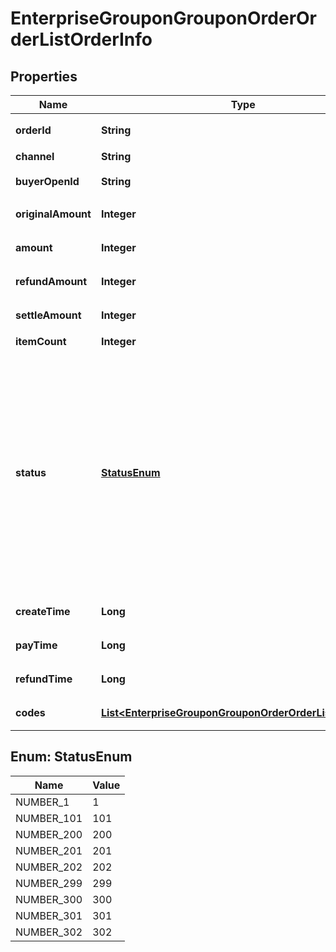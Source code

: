 # EnterpriseGrouponGrouponOrderOrderListOrderInfo

## Properties
Name | Type | Description | Notes
------------ | ------------- | ------------- | -------------
**orderId** | **String** | 团购活动订单Id | 
**channel** | **String** | 订单来源 | 
**buyerOpenId** | **String** | 买家的open_id | 
**originalAmount** | **Integer** | 原价，单位分 | 
**amount** | **Integer** | 订单金额，单位分 | 
**refundAmount** | **Integer** | 退款金额，单位分 | 
**settleAmount** | **Integer** | 结算金额，单位分 | 
**itemCount** | **Integer** | 团购券个数 | 
**status** | [**StatusEnum**](#StatusEnum) | * 订单状态   * 1: 订单完成   * 101: 支付完成   * 200: 发起核销   * 201: 核销完成   * 202: 核销失败   * 299: 用户申请退款   * 300: 商户发起退款   * 301: 退款成功   * 302: 退款失败  | 
**createTime** | **Long** | 订单创建时间 unix time | 
**payTime** | **Long** | 订单支付时间 unix time | 
**refundTime** | **Long** | 退款完成时间 unix time |  [optional]
**codes** | [**List&lt;EnterpriseGrouponGrouponOrderOrderListCodeInfo&gt;**](EnterpriseGrouponGrouponOrderOrderListCodeInfo.md) | 团购券码列表 | 

<a name="StatusEnum"></a>
## Enum: StatusEnum
Name | Value
---- | -----
NUMBER_1 | 1
NUMBER_101 | 101
NUMBER_200 | 200
NUMBER_201 | 201
NUMBER_202 | 202
NUMBER_299 | 299
NUMBER_300 | 300
NUMBER_301 | 301
NUMBER_302 | 302
